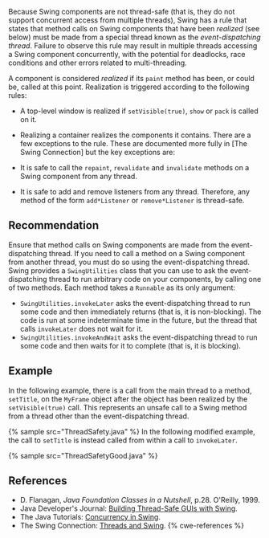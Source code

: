 Because Swing components are not thread-safe (that is, they do not support concurrent access from multiple threads), Swing has a rule that states that method calls on Swing components that have been *realized* (see below) must be made from a special thread known as the *event-dispatching thread*. Failure to observe this rule may result in multiple threads accessing a Swing component concurrently, with the potential for deadlocks, race conditions and other errors related to multi-threading.

A component is considered *realized* if its `paint` method has been, or could be, called at this point. Realization is triggered according to the following rules:

* A top-level window is realized if `setVisible(true)`, `show` or `pack` is called on it.
* Realizing a container realizes the components it contains.
There are a few exceptions to the rule. These are documented more fully in \[The Swing Connection\] but the key exceptions are:

* It is safe to call the `repaint`, `revalidate` and `invalidate` methods on a Swing component from any thread.
* It is safe to add and remove listeners from any thread. Therefore, any method of the form `add*Listener` or `remove*Listener` is thread-safe.

## Recommendation
Ensure that method calls on Swing components are made from the event-dispatching thread. If you need to call a method on a Swing component from another thread, you must do so using the event-dispatching thread. Swing provides a `SwingUtilities` class that you can use to ask the event-dispatching thread to run arbitrary code on your components, by calling one of two methods. Each method takes a `Runnable` as its only argument:

* `SwingUtilities.invokeLater` asks the event-dispatching thread to run some code and then immediately returns (that is, it is non-blocking). The code is run at some indeterminate time in the future, but the thread that calls `invokeLater` does not wait for it.
* `SwingUtilities.invokeAndWait` asks the event-dispatching thread to run some code and then waits for it to complete (that is, it is blocking).

## Example
In the following example, there is a call from the main thread to a method, `setTitle`, on the `MyFrame` object after the object has been realized by the `setVisible(true)` call. This represents an unsafe call to a Swing method from a thread other than the event-dispatching thread.

{% sample src="ThreadSafety.java" %}
In the following modified example, the call to `setTitle` is instead called from within a call to `invokeLater`.

{% sample src="ThreadSafetyGood.java" %}

## References
* D. Flanagan, *Java Foundation Classes in a Nutshell*, p.28. O'Reilly, 1999.
* Java Developer's Journal: [Building Thread-Safe GUIs with Swing](http://www.comscigate.com/JDJ/archives/0605/ford/index.html).
* The Java Tutorials: [Concurrency in Swing](https://docs.oracle.com/javase/tutorial/uiswing/concurrency/index.html).
* The Swing Connection: [Threads and Swing](https://www.comp.nus.edu.sg/~cs3283/ftp/Java/swingConnect/archive/tech_topics_arch/threads/threads.html).
{% cwe-references %}
